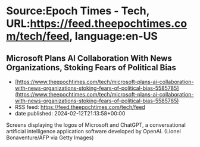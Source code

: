 # Source:Epoch Times - Tech, URL:https://feed.theepochtimes.com/tech/feed, language:en-US

## Microsoft Plans AI Collaboration With News Organizations, Stoking Fears of Political Bias
 - [https://www.theepochtimes.com/tech/microsoft-plans-ai-collaboration-with-news-organizations-stoking-fears-of-political-bias-5585785](https://www.theepochtimes.com/tech/microsoft-plans-ai-collaboration-with-news-organizations-stoking-fears-of-political-bias-5585785)
 - RSS feed: https://feed.theepochtimes.com/tech/feed
 - date published: 2024-02-12T21:13:58+00:00

Screens displaying the logos of Microsoft and ChatGPT, a conversational artificial intelligence application software developed by OpenAI. (Lionel Bonaventure/AFP via Getty Images)

